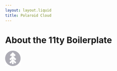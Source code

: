 ```yaml
---
layout: layout.liquid
title: Polaroid Cloud
---
```


# About the 11ty **Boilerplate**
<img class="about" alt="pine" src="/images/pine.png" width="50" />